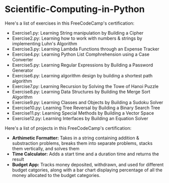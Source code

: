 # Scientific-Computing-in-Python
Here's a list of exercises in this FreeCodeCamp's certification:
- Exercise1.py: Learning String manipulation by Building a Cipher
- Exercise2.py: Learning how to work with numbers & strings by implementing Luhn's Algorithm
- Exercise3.py: Learning Lambda Functions through an Expense Tracker
- Exercise4.py: Learning Python List Comphrehension using a Case Converter
- Exercise5.py: Learning Regular Expressions by Building a Password Generator
- Exercise6.py: Learning algorithm design by building a shortest path algorithm
- Exercise7.py: Learning Recursion by Solving the Towe of Hanoi Puzzle
- Exercise8.py: Learning Data Structures by Building the Merge Sort Algorithm
- Exercise9.py: Learning Classes and Objects by Building a Sudoku Solver
- Exercise10.py: Learning Tree Reversal by Building a Binary Search Tree
- Exercise11.py: Learning Special Methods by Building a Vector Space
- Exercise12.py: Learning Interfaces by Building an Equation Solver

Here's a list of projects in this FreeCodeCamp's certification:
- **Arthimetic Formatter:** Takes in a string containing addition & substraction problems, breaks them into separate problems, stacks them vertically, and solves them
- **Time Calculator:** Adds a start time and a duration time and returns the result
- **Budget App:** Tracks money deposited, withdrawn, and used for different budget catgories, along with a bar chart displaying percentage of all the money allocated to the budget categories.
